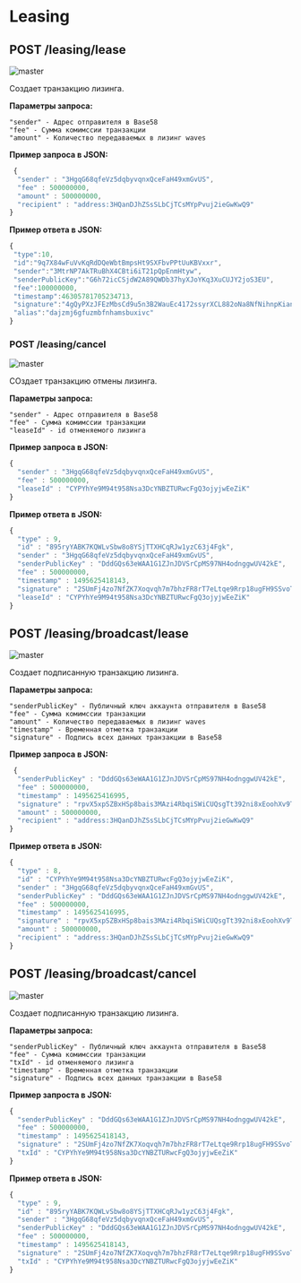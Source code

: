 # Leasing

## POST /leasing/lease
![master](https://img.shields.io/badge/MAINNET-available-4bc51d.svg)

Создает транзакцию лизинга.

**Параметры запроса:**

```
"sender" - Адрес отправителя в Base58
"fee" - Сумма комимссии транзакции
"amount" - Количество передаваемых в лизинг waves
```

**Пример запроса в JSON:**

```js
 {
  "sender" : "3HgqG68qfeVz5dqbyvqnxQceFaH49xmGvUS",
  "fee" : 500000000,
  "amount" : 500000000,
  "recipient" : "address:3HQanDJhZSsSLbCjTCsMYpPvuj2ieGwKwQ9"
}
```

**Пример ответа в JSON:**

```js
{
 "type":10,
 "id":"9q7X84wFuVvKqRdDQeWbtBmpsHt9SXFbvPPtUuKBVxxr",
 "sender":"3MtrNP7AkTRuBhX4CBti6iT21pQpEnmHtyw",
 "senderPublicKey":"G6h72icCSjdW2A89QWDb37hyXJoYKq3XuCUJY2joS3EU",
 "fee":100000000,
 "timestamp":46305781705234713,
 "signature":"4gQyPXzJFEzMbsCd9u5n3B2WauEc4172ssyrXCL882oNa8NfNihnpKianHXrHWnZs1RzDLbQ9rcRYnSqxKWfEPJG",
 "alias":"dajzmj6gfuzmbfnhamsbuxivc"
}
```

### POST /leasing/cancel
![master](https://img.shields.io/badge/MAINNET-available-4bc51d.svg)

СОздает транзакцию отмены лизинга.

**Параметры запроса:**

```
"sender" - Адрес отправителя в Base58
"fee" - Сумма комимссии транзакции
"leaseId" - id отменяемого лизинга
```

**Пример запроса в JSON:**

```js
{
  "sender" : "3HgqG68qfeVz5dqbyvqnxQceFaH49xmGvUS",
  "fee" : 500000000,
  "leaseId" : "CYPYhYe9M94t958Nsa3DcYNBZTURwcFgQ3ojyjwEeZiK"
}
```

**Пример ответа в JSON:**

```js
{
  "type" : 9,
  "id" : "895ryYABK7KQWLvSbw8o8YSjTTXHCqRJw1yzC63j4Fgk",
  "sender" : "3HgqG68qfeVz5dqbyvqnxQceFaH49xmGvUS",
  "senderPublicKey" : "DddGQs63eWAA1G1ZJnJDVSrCpMS97NH4odnggwUV42kE",
  "fee" : 500000000,
  "timestamp" : 1495625418143,
  "signature" : "2SUmFj4zo7NfZK7Xoqvqh7m7bhzFR8rT7eLtqe9Rrp18ugFH9SSvoTx1BtekWhU7PN1uLrnQCpJdS8JhmcBAjmb9",
  "leaseId" : "CYPYhYe9M94t958Nsa3DcYNBZTURwcFgQ3ojyjwEeZiK"
}
```

## POST /leasing/broadcast/lease
![master](https://img.shields.io/badge/MAINNET-available-4bc51d.svg)

Создает подписанную транзакцию лизинга.

**Параметры запроса:**

```
"senderPublicKey" - Публичный ключ аккаунта отправителя в Base58
"fee" - Сумма комимссии транзакции
"amount" - Количество передаваемых в лизинг waves
"timestamp" - Временная отметка транзакции
"signature" - Подпись всех данных транзакции в Base58
```

**Пример запроса в JSON:**

```js
 {
  "senderPublicKey" : "DddGQs63eWAA1G1ZJnJDVSrCpMS97NH4odnggwUV42kE",
  "fee" : 500000000,
  "timestamp" : 1495625416995,
  "signature" : "rpvX5xpSZBxHSp8bais3MAzi4RbqiSWiCUQsgTt392ni8xEoohXv9TaHNYcXG4AsYNs8iUi8jQ5kLNokZiYDV1f",
  "amount" : 500000000,
  "recipient" : "address:3HQanDJhZSsSLbCjTCsMYpPvuj2ieGwKwQ9"
}
```

**Пример ответа в JSON:**

```js
{
  "type" : 8,
  "id" : "CYPYhYe9M94t958Nsa3DcYNBZTURwcFgQ3ojyjwEeZiK",
  "sender" : "3HgqG68qfeVz5dqbyvqnxQceFaH49xmGvUS",
  "senderPublicKey" : "DddGQs63eWAA1G1ZJnJDVSrCpMS97NH4odnggwUV42kE",
  "fee" : 500000000,
  "timestamp" : 1495625416995,
  "signature" : "rpvX5xpSZBxHSp8bais3MAzi4RbqiSWiCUQsgTt392ni8xEoohXv9TaHNYcXG4AsYNs8iUi8jQ5kLNokZiYDV1f",
  "amount" : 500000000,
  "recipient" : "address:3HQanDJhZSsSLbCjTCsMYpPvuj2ieGwKwQ9"
}
```

## POST /leasing/broadcast/cancel
![master](https://img.shields.io/badge/MAINNET-available-4bc51d.svg)

Создает подписанную транзакцию лизинга.

**Параметры запроса:**

```
"senderPublicKey" - Публичный ключ аккаунта отправителя в Base58
"fee" - Сумма комимссии транзакции
"txId" - id отменяемого лизинга
"timestamp" - Временная отметка транзакции
"signature" - Подпись всех данных транзакции в Base58
```

**Пример запроста в JSON:**

```js
{
  "senderPublicKey" : "DddGQs63eWAA1G1ZJnJDVSrCpMS97NH4odnggwUV42kE",
  "fee" : 500000000,
  "timestamp" : 1495625418143,
  "signature" : "2SUmFj4zo7NfZK7Xoqvqh7m7bhzFR8rT7eLtqe9Rrp18ugFH9SSvoTx1BtekWhU7PN1uLrnQCpJdS8JhmcBAjmb9",
  "txId" : "CYPYhYe9M94t958Nsa3DcYNBZTURwcFgQ3ojyjwEeZiK"
}
```

**Пример ответа в JSON:**

```js
{
  "type" : 9,
  "id" : "895ryYABK7KQWLvSbw8o8YSjTTXHCqRJw1yzC63j4Fgk",
  "sender" : "3HgqG68qfeVz5dqbyvqnxQceFaH49xmGvUS",
  "senderPublicKey" : "DddGQs63eWAA1G1ZJnJDVSrCpMS97NH4odnggwUV42kE",
  "fee" : 500000000,
  "timestamp" : 1495625418143,
  "signature" : "2SUmFj4zo7NfZK7Xoqvqh7m7bhzFR8rT7eLtqe9Rrp18ugFH9SSvoTx1BtekWhU7PN1uLrnQCpJdS8JhmcBAjmb9",
  "txId" : "CYPYhYe9M94t958Nsa3DcYNBZTURwcFgQ3ojyjwEeZiK"
}
```
